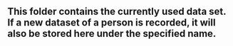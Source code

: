 ## This folder contains the currently used data set. If a new dataset of a person is recorded, it will also be stored here under the specified name.
